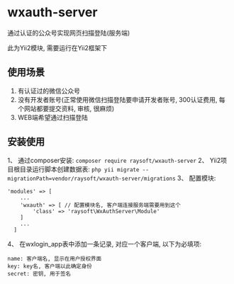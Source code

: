 # wxauth-server
通过认证的公众号实现网页扫描登陆(服务端)

此为Yii2模块, 需要运行在Yii2框架下

## 使用场景
1. 有认证过的微信公众号
2. 没有开发者账号(正常使用微信扫描登陆要申请开发者账号, 300认证费用, 每个网站都要提交资料, 审核, 很麻烦)
3. WEB端希望通过扫描登陆

## 安装使用
1、 通过composer安装: `composer require raysoft/wxauth-server`
2、 Yii2项目根目录运行脚本创建数据表: `php yii migrate --migrationPath=vendor/raysoft/wxauth-server/migrations`
3、 配置模块:
```
'modules' => [
    ...
    'wxauth' => [ // 配置模块名, 客户端连接服务端需要用到这个
        'class' => 'raysoft\WxAuthServer\Module'
    ]
    ...
  ]
```
4、 在wxlogin_app表中添加一条记录, 对应一个客户端, 以下为必填项:
```
name: 客户端名, 显示在用户授权界面
key: key名, 客户端以此确定身份
secret: 密钥, 用于签名
```